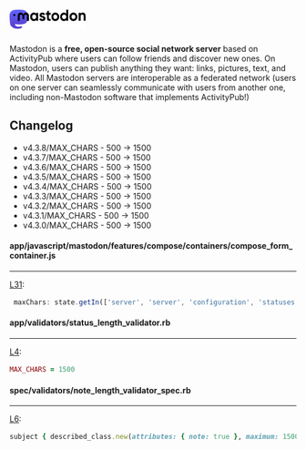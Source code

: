 <h1><picture>
  <source media="(prefers-color-scheme: dark)" srcset="https://raw.githubusercontent.com/mastodon/mastodon/v4.3.8/lib/assets/wordmark.dark.png">
  <source media="(prefers-color-scheme: light)" srcset="https://raw.githubusercontent.com/mastodon/mastodon/v4.3.8/lib/assets/wordmark.light.png">
  <img alt="Mastodon" src="https://raw.githubusercontent.com/mastodon/mastodon/v4.3.8/lib/assets/wordmark.light.png" height="34">
</picture></h1>

Mastodon is a **free, open-source social network server** based on ActivityPub where users can follow friends and discover new ones. On Mastodon, users can publish anything they want: links, pictures, text, and video. All Mastodon servers are interoperable as a federated network (users on one server can seamlessly communicate with users from another one, including non-Mastodon software that implements ActivityPub!)

## Changelog
* v4.3.8/MAX_CHARS - 500 -> 1500
* v4.3.7/MAX_CHARS - 500 -> 1500
* v4.3.6/MAX_CHARS - 500 -> 1500
* v4.3.5/MAX_CHARS - 500 -> 1500
* v4.3.4/MAX_CHARS - 500 -> 1500
* v4.3.3/MAX_CHARS - 500 -> 1500
* v4.3.2/MAX_CHARS - 500 -> 1500
* v4.3.1/MAX_CHARS - 500 -> 1500
* v4.3.0/MAX_CHARS - 500 -> 1500

#### app/javascript/mastodon/features/compose/containers/compose_form_container.js
---
[L31](https://github.com/mastodon/mastodon/blob/v4.3.8/app/javascript/mastodon/features/compose/containers/compose_form_container.js#L31):
```javascript
 maxChars: state.getIn(['server', 'server', 'configuration', 'statuses', 'max_characters'], 1500),
```

#### app/validators/status_length_validator.rb
---
[L4](https://github.com/mastodon/mastodon/blob/v4.3.8/app/validators/status_length_validator.rb#L4):
```ruby
MAX_CHARS = 1500
```

#### spec/validators/note_length_validator_spec.rb
---
[L6](https://github.com/mastodon/mastodon/blob/v4.3.8/spec/validators/note_length_validator_spec.rb#L6):
```ruby
subject { described_class.new(attributes: { note: true }, maximum: 1500) }
```

